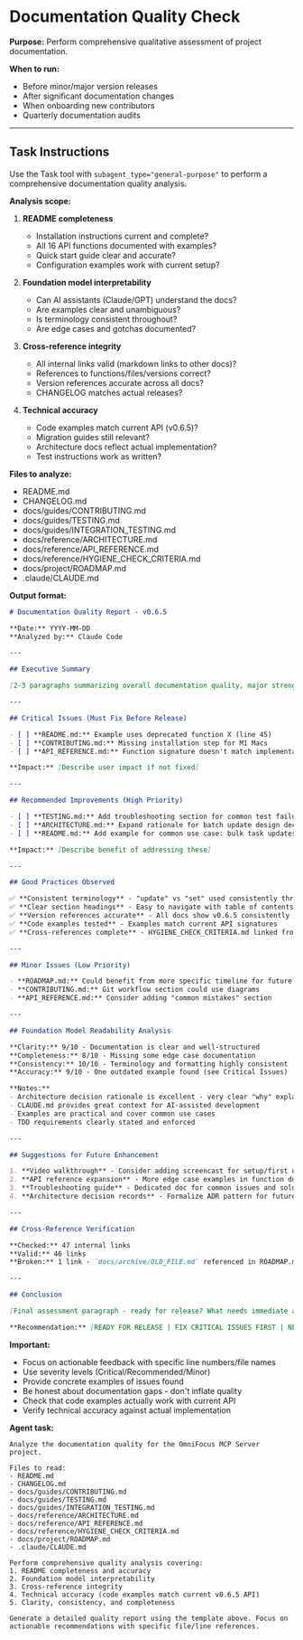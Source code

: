 # Documentation Quality Check

**Purpose:** Perform comprehensive qualitative assessment of project documentation.

**When to run:**
- Before minor/major version releases
- After significant documentation changes
- When onboarding new contributors
- Quarterly documentation audits

---

## Task Instructions

Use the Task tool with `subagent_type="general-purpose"` to perform a comprehensive documentation quality analysis.

**Analysis scope:**
1. **README completeness**
   - Installation instructions current and complete?
   - All 16 API functions documented with examples?
   - Quick start guide clear and accurate?
   - Configuration examples work with current setup?

2. **Foundation model interpretability**
   - Can AI assistants (Claude/GPT) understand the docs?
   - Are examples clear and unambiguous?
   - Is terminology consistent throughout?
   - Are edge cases and gotchas documented?

3. **Cross-reference integrity**
   - All internal links valid (markdown links to other docs)?
   - References to functions/files/versions correct?
   - Version references accurate across all docs?
   - CHANGELOG matches actual releases?

4. **Technical accuracy**
   - Code examples match current API (v0.6.5)?
   - Migration guides still relevant?
   - Architecture docs reflect actual implementation?
   - Test instructions work as written?

**Files to analyze:**
- README.md
- CHANGELOG.md
- docs/guides/CONTRIBUTING.md
- docs/guides/TESTING.md
- docs/guides/INTEGRATION_TESTING.md
- docs/reference/ARCHITECTURE.md
- docs/reference/API_REFERENCE.md
- docs/reference/HYGIENE_CHECK_CRITERIA.md
- docs/project/ROADMAP.md
- .claude/CLAUDE.md

**Output format:**

```markdown
# Documentation Quality Report - v0.6.5

**Date:** YYYY-MM-DD
**Analyzed by:** Claude Code

---

## Executive Summary

[2-3 paragraphs summarizing overall documentation quality, major strengths, critical gaps]

---

## Critical Issues (Must Fix Before Release)

- [ ] **README.md:** Example uses deprecated function X (line 45)
- [ ] **CONTRIBUTING.md:** Missing installation step for M1 Macs
- [ ] **API_REFERENCE.md:** Function signature doesn't match implementation

**Impact:** [Describe user impact if not fixed]

---

## Recommended Improvements (High Priority)

- [ ] **TESTING.md:** Add troubleshooting section for common test failures
- [ ] **ARCHITECTURE.md:** Expand rationale for batch update design decision
- [ ] **README.md:** Add example for common use case: bulk task updates

**Impact:** [Describe benefit of addressing these]

---

## Good Practices Observed

✅ **Consistent terminology** - "update" vs "set" used consistently throughout
✅ **Clear section headings** - Easy to navigate with table of contents
✅ **Version references accurate** - All docs show v0.6.5 consistently
✅ **Code examples tested** - Examples match current API signatures
✅ **Cross-references complete** - HYGIENE_CHECK_CRITERIA.md linked from key docs

---

## Minor Issues (Low Priority)

- **ROADMAP.md:** Could benefit from more specific timeline for future work
- **CONTRIBUTING.md:** Git workflow section could use diagrams
- **API_REFERENCE.md:** Consider adding "common mistakes" section

---

## Foundation Model Readability Analysis

**Clarity:** 9/10 - Documentation is clear and well-structured
**Completeness:** 8/10 - Missing some edge case documentation
**Consistency:** 10/10 - Terminology and formatting highly consistent
**Accuracy:** 9/10 - One outdated example found (see Critical Issues)

**Notes:**
- Architecture decision rationale is excellent - very clear "why" explanations
- CLAUDE.md provides great context for AI-assisted development
- Examples are practical and cover common use cases
- TDD requirements clearly stated and enforced

---

## Suggestions for Future Enhancement

1. **Video walkthrough** - Consider adding screencast for setup/first use
2. **API reference expansion** - More edge case examples in function docs
3. **Troubleshooting guide** - Dedicated doc for common issues and solutions
4. **Architecture decision records** - Formalize ADR pattern for future decisions

---

## Cross-Reference Verification

**Checked:** 47 internal links
**Valid:** 46 links
**Broken:** 1 link - `docs/archive/OLD_FILE.md` referenced in ROADMAP.md

---

## Conclusion

[Final assessment paragraph - ready for release? What needs immediate attention?]

**Recommendation:** [READY FOR RELEASE | FIX CRITICAL ISSUES FIRST | NEEDS SIGNIFICANT WORK]
```

**Important:**
- Focus on actionable feedback with specific line numbers/file names
- Use severity levels (Critical/Recommended/Minor)
- Provide concrete examples of issues found
- Be honest about documentation gaps - don't inflate quality
- Check that code examples actually work with current API
- Verify technical accuracy against actual implementation

**Agent task:**

```
Analyze the documentation quality for the OmniFocus MCP Server project.

Files to read:
- README.md
- CHANGELOG.md
- docs/guides/CONTRIBUTING.md
- docs/guides/TESTING.md
- docs/guides/INTEGRATION_TESTING.md
- docs/reference/ARCHITECTURE.md
- docs/reference/API_REFERENCE.md
- docs/reference/HYGIENE_CHECK_CRITERIA.md
- docs/project/ROADMAP.md
- .claude/CLAUDE.md

Perform comprehensive quality analysis covering:
1. README completeness and accuracy
2. Foundation model interpretability
3. Cross-reference integrity
4. Technical accuracy (code examples match current v0.6.5 API)
5. Clarity, consistency, and completeness

Generate a detailed quality report using the template above. Focus on actionable recommendations with specific file/line references.
```
